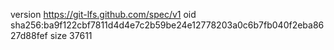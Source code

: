 version https://git-lfs.github.com/spec/v1
oid sha256:ba9f122cbf7811d4d4e7c2b59be24e12778203a0c6b7fb040f2eba8627d88fef
size 37611
